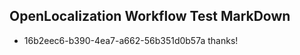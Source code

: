 ## OpenLocalization Workflow Test MarkDown
* 16b2eec6-b390-4ea7-a662-56b351d0b57a thanks!

<!--HONumber=Sep16_HO1-->


